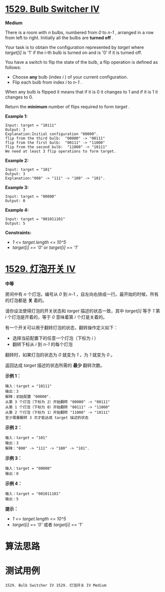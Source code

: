 # [1529. Bulb Switcher IV][enTitle]

**Medium**

There is a room with  *n*  bulbs, numbered from  *0*  to  *n-1* , arranged in a row from left to right. Initially all the bulbs are **turned off** .

Your task is to obtain the configuration represented by  *target*  where  *target[i]*  is '1' if the i-th bulb is turned on and is '0' if it is turned off.

You have a switch to flip the state of the bulb, a flip operation is defined as follows:

- Choose **any**  bulb (index  *i* ) of your current configuration. 
- Flip each bulb from index  *i*  to  *n-1* .

When any bulb is flipped it means that if it is 0 it changes to 1 and if it is 1 it changes to 0.

Return the **minimum**  number of flips required to form  *target* .



**Example 1:** 

```
Input: target = "10111"
Output: 3
Explanation:Initial configuration "00000".
flip from the third bulb:  "00000" -> "00111"
flip from the first bulb:  "00111" -> "11000"
flip from the second bulb:  "11000" -> "10111"
We need at least 3 flip operations to form target.
```

**Example 2:** 

```
Input: target = "101"
Output: 3
Explanation:"000" -> "111" -> "100" -> "101".

```

**Example 3:** 

```
Input: target = "00000"
Output: 0

```

**Example 4:** 

```
Input: target = "001011101"
Output: 5

```



**Constraints:** 

-  *1 <= target.length <= 10^5*  
-  *target[i] == '0'*  or  *target[i] == '1'* 


# [1529. 灯泡开关 IV][cnTitle]

**中等**

房间中有  *n*  个灯泡，编号从  *0*  到  *n-1*  ，自左向右排成一行。最开始的时候，所有的灯泡都是 **关**  着的。

请你设法使得灯泡的开关状态和  *target*  描述的状态一致，其中  *target[i]*  等于  *1*  第  *i*  个灯泡是开着的，等于  *0*  意味着第  *i*  个灯是关着的。

有一个开关可以用于翻转灯泡的状态，翻转操作定义如下：

- 选择当前配置下的任意一个灯泡（下标为  *i*  ） 
- 翻转下标从  *i*  到  *n-1*  的每个灯泡

翻转时，如果灯泡的状态为  *0*  就变为  *1* ，为  *1*  就变为  *0*  。

返回达成  *target*  描述的状态所需的 **最少**  翻转次数。



**示例 1：** 

```
输入：target = "10111"
输出：3
解释：初始配置 "00000".
从第 3 个灯泡（下标为 2）开始翻转 "00000" -> "00111"
从第 1 个灯泡（下标为 0）开始翻转 "00111" -> "11000"
从第 2 个灯泡（下标为 1）开始翻转 "11000" -> "10111"
至少需要翻转 3 次才能达成 target 描述的状态
```

**示例 2：** 

```
输入：target = "101"
输出：3
解释："000" -> "111" -> "100" -> "101".

```

**示例 3：** 

```
输入：target = "00000"
输出：0

```

**示例 4：** 

```
输入：target = "001011101"
输出：5

```



**提示：** 

-  *1 <= target.length <= 10^5*  
-  *target[i] == '0'*  或者  *target[i] == '1'* 




# 算法思路

# 测试用例
```
1529. Bulb Switcher IV 1529. 灯泡开关 IV Medium
```

[enTitle]: https://leetcode.com/problems/bulb-switcher-iv/
[cnTitle]: https://leetcode-cn.com/problems/bulb-switcher-iv/
